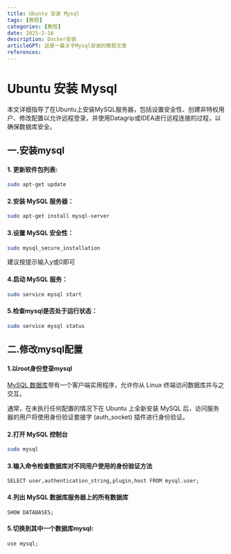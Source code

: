 ```yaml
---
title: Ubuntu 安装 Mysql
tags: [教程]
categories: [教程]
date: 2025-2-16
description: Docker安装
articleGPT: 这是一篇关于Mysql安装的教程文章
references:
---
```


# Ubuntu  安装 Mysql

本文详细指导了在Ubuntu上安装MySQL服务器，包括设置安全性、创建非特权用户、修改配置以允许远程登录，并使用Datagrip或IDEA进行远程连接的过程，以确保数据库安全。

## 一.安装mysql

#### 1. 更新软件包列表:

```bash
sudo apt-get update
```

#### 2.安装 MySQL 服务器：

```bash
sudo apt-get install mysql-server
```

#### 3.设置 MySQL 安全性：

```bash
sudo mysql_secure_installation
```

建议按提示输入y或0即可

#### 4.启动 MySQL 服务：

```bash
sudo service mysql start
```

#### 5.检查mysql是否处于运行状态：

```bash
sudo service mysql status
```

## 二.修改mysql配置

#### 1.以root身份登录mysql

[MySQL 数据库](https://www.mysql.com/)带有一个客户端实用程序，允许你从 Linux 终端访问数据库并与之交互。

通常，在未执行任何配置的情况下在 Ubuntu 上全新安装 MySQL 后，访问服务器的用户将使用身份验证套接字 (auth_socket) 插件进行身份验证。

#### 2.打开 MySQL 控制台

```bash
sudo mysql
```

#### 3.输入命令检查数据库对不同用户使用的身份验证方法

```mysql
SELECT user,authentication_string,plugin,host FROM mysql.user;
```

#### 4.列出 MySQL 数据库服务器上的所有数据库

```mysql
SHOW DATABASES;
```

#### 5.切换到其中一个数据库mysql:

```mysql
use mysql;
```